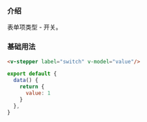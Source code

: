 ### 介绍

表单项类型 - 开关。

### 基础用法

```html
<v-stepper label="switch" v-model="value"/>
```

```js
export default {
  data() {
    return {
      value: 1
    }
  },
}
```